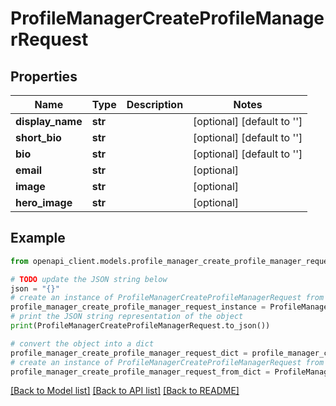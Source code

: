 # ProfileManagerCreateProfileManagerRequest


## Properties

Name | Type | Description | Notes
------------ | ------------- | ------------- | -------------
**display_name** | **str** |  | [optional] [default to '']
**short_bio** | **str** |  | [optional] [default to '']
**bio** | **str** |  | [optional] [default to '']
**email** | **str** |  | [optional] 
**image** | **str** |  | [optional] 
**hero_image** | **str** |  | [optional] 

## Example

```python
from openapi_client.models.profile_manager_create_profile_manager_request import ProfileManagerCreateProfileManagerRequest

# TODO update the JSON string below
json = "{}"
# create an instance of ProfileManagerCreateProfileManagerRequest from a JSON string
profile_manager_create_profile_manager_request_instance = ProfileManagerCreateProfileManagerRequest.from_json(json)
# print the JSON string representation of the object
print(ProfileManagerCreateProfileManagerRequest.to_json())

# convert the object into a dict
profile_manager_create_profile_manager_request_dict = profile_manager_create_profile_manager_request_instance.to_dict()
# create an instance of ProfileManagerCreateProfileManagerRequest from a dict
profile_manager_create_profile_manager_request_from_dict = ProfileManagerCreateProfileManagerRequest.from_dict(profile_manager_create_profile_manager_request_dict)
```
[[Back to Model list]](../README.md#documentation-for-models) [[Back to API list]](../README.md#documentation-for-api-endpoints) [[Back to README]](../README.md)


